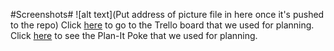#Screenshots#
![alt text](Put address of picture file in here once it's pushed to the repo)
Click [here](https://trello.com/b/DQ9NCUcS/agile-board) to go to the Trello board that we used for planning. 
Click [here](https://www.planitpoker.com/board/#/room/7a6e68b700c345c9a6e9676df13f76c3) to see the Plan-It Poke that we used for planning. 
